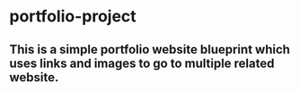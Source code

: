 # portfolio-project
## This is a simple portfolio website blueprint which uses links and images to go to multiple related website.

